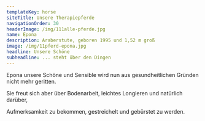 ```yaml
---
templateKey: horse
siteTitle: Unsere Therapiepferde
navigationOrder: 30
headerImage: /img/111alle-pferde.jpg
name: Epona
description: Araberstute, geboren 1995 und 1,52 m groß
image: /img/11pferd-epona.jpg
headline: Unsere Schöne
subheadline: ... steht über den Dingen
---
```

Epona unsere Schöne und Sensible wird nun aus gesundheitlichen Gründen nicht mehr geritten. 

Sie freut sich aber über Bodenarbeit, leichtes Longieren und natürlich darüber, 

Aufmerksamkeit zu bekommen, gestreichelt und gebürstet zu werden.